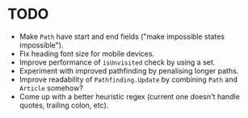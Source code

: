 # TODO

* Make `Path` have start and end fields ("make impossible states impossible").
* Fix heading font size for mobile devices.
* Improve performance of `isUnvisited` check by using a set.
* Experiment with improved pathfinding by penalising longer paths.
* Improve readability of `Pathfinding.Update` by combining `Path` and `Article` somehow?
* Come up with a better heuristic regex (current one doesn't handle quotes, trailing colon, etc).